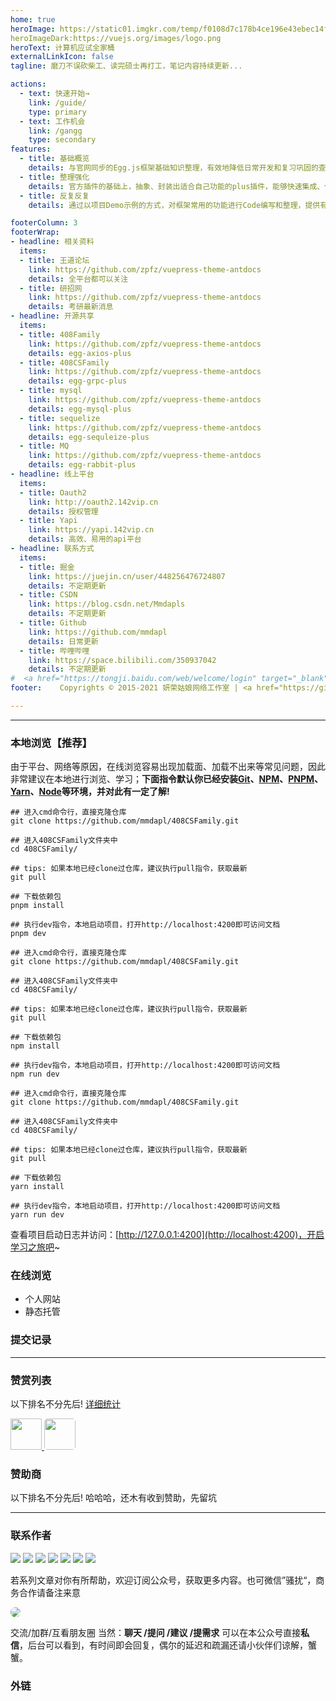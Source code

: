 ```yaml
---
home: true
heroImage: https://static01.imgkr.com/temp/f0108d7c178b4ce196e43ebec14fbf23.png
heroImageDark:https://vuejs.org/images/logo.png
heroText: 计算机应试全家桶
externalLinkIcon: false 
tagline: 磨刀不误砍柴工、读完硕士再打工，笔记内容持续更新...

actions:
  - text: 快速开始→
    link: /guide/
    type: primary
  - text: 工作机会
    link: /gangg
    type: secondary
features:
  - title: 基础概览
    details: 与官网同步的Egg.js框架基础知识整理，有效地降低日常开发和复习巩固的查询、学习时间。
  - title: 整理强化
    details: 官方插件的基础上，抽象、封装出适合自己功能的plus插件，能够快速集成、使用在新的项目中。
  - title: 反复反复
    details: 通过以项目Demo示例的方式，对框架常用的功能进行Code编写和整理，提供有效且易用的代码封装。

footerColumn: 3
footerWrap: 
- headline: 相关资料
  items:
  - title: 王道论坛
    link: https://github.com/zpfz/vuepress-theme-antdocs
    details: 全平台都可以关注
  - title: 研招网
    link: https://github.com/zpfz/vuepress-theme-antdocs
    details: 考研最新消息
- headline: 开源共享
  items:
  - title: 408Family
    link: https://github.com/zpfz/vuepress-theme-antdocs
    details: egg-axios-plus
  - title: 408CSFamily
    link: https://github.com/zpfz/vuepress-theme-antdocs
    details: egg-grpc-plus
  - title: mysql
    link: https://github.com/zpfz/vuepress-theme-antdocs
    details: egg-mysql-plus
  - title: sequelize
    link: https://github.com/zpfz/vuepress-theme-antdocs
    details: egg-sequleize-plus
  - title: MQ
    link: https://github.com/zpfz/vuepress-theme-antdocs
    details: egg-rabbit-plus
- headline: 线上平台
  items:
  - title: Oauth2
    link: http://oauth2.142vip.cn
    details: 授权管理
  - title: Yapi
    link: https://yapi.142vip.cn
    details: 高效、易用的api平台
- headline: 联系方式
  items:
  - title: 掘金
    link: https://juejin.cn/user/448256476724807
    details: 不定期更新
  - title: CSDN
    link: https://blog.csdn.net/Mmdapls
    details: 不定期更新
  - title: Github
    link: https://github.com/mmdapl
    details: 日常更新
  - title: 哔哩哔哩
    link: https://space.bilibili.com/350937042
    details: 不定期更新
#  <a href="https://tongji.baidu.com/web/welcome/login" target="_blank">百度统计</a>
footer:    Copyrights © 2015-2021 妍荣姑娘网络工作室 | <a href="https://github.com/mmdapl" target="_blank">Chu·Fan</a> 

---
```



---

### 本地浏览【推荐】

由于平台、网络等原因，在线浏览容易出现加载面、加载不出来等常见问题，因此非常建议在本地进行浏览、学习；**下面指令默认你已经安装[Git](https://git-scm.com/download)、[NPM](https://www.npmjs.com/)、[PNPM](https://www.pnpm.cn/)、[Yarn](https://yarn.bootcss.com/)、[Node](http://nodejs.cn)等环境，并对此有一定了解!**

<CodeGroup>

<CodeGroupItem title="PNPM（推荐）" >

```bash:no-line-numbers
## 进入cmd命令行，直接克隆仓库
git clone https://github.com/mmdapl/408CSFamily.git

## 进入408CSFamily文件夹中
cd 408CSFamily/

## tips: 如果本地已经clone过仓库，建议执行pull指令，获取最新
git pull

## 下载依赖包
pnpm install

## 执行dev指令，本地启动项目，打开http://localhost:4200即可访问文档
pnpm dev

```
</CodeGroupItem>

<CodeGroupItem title="  NPM  ">

```bash:no-line-numbers
## 进入cmd命令行，直接克隆仓库
git clone https://github.com/mmdapl/408CSFamily.git

## 进入408CSFamily文件夹中
cd 408CSFamily/

## tips: 如果本地已经clone过仓库，建议执行pull指令，获取最新
git pull

## 下载依赖包
npm install

## 执行dev指令，本地启动项目，打开http://localhost:4200即可访问文档
npm run dev

```



</CodeGroupItem>


<CodeGroupItem title=" YARN ">

```bash:no-line-numbers
## 进入cmd命令行，直接克隆仓库
git clone https://github.com/mmdapl/408CSFamily.git

## 进入408CSFamily文件夹中
cd 408CSFamily/

## tips: 如果本地已经clone过仓库，建议执行pull指令，获取最新
git pull

## 下载依赖包
yarn install

## 执行dev指令，本地启动项目，打开http://localhost:4200即可访问文档
yarn run dev

```
</CodeGroupItem>


</CodeGroup>

查看项目启动日志并访问：[http://127.0.0.1:4200](http://localhost:4200)，开启学习之旅吧~


### 在线浏览

- 个人网站
- 静态托管


### 提交记录




---


### 赞赏列表


以下排名不分先后! [详细统计]()


<div>
  <a href="https://github.com/ChiefPing" target="_blank">
    <img src="https://avatars2.githubusercontent.com/u/34122068?s=460&v=4" width="50px" style="brder-radius:5px;"/>
  </a> 
  <a name="gzh"></a>
   <a href="https://github.com/xiaoliuxin" target="_blank">
    <img src="https://avatars2.githubusercontent.com/u/60652527?s=460&v=4"  style="border-radius:5px;"  width="50px"/>
  </a>
</div>



### 赞助商

以下排名不分先后!  哈哈哈，还木有收到赞助，先留坑




---
### 联系作者

<div class="open-info-div">
<!-- <a href="#gzh" target="self_blank"><img src="https://img.shields.io/badge/WeChat-公众号-5wd.svg"></a> 
<a href="#wechat" target="_blank"><img src="https://img.shields.io/badge/WeChat-微信-yellow.svg"></a>  -->
<a href="https://space.bilibili.com/350937042" target="_blank"><img src="https://img.shields.io/badge/Bilibili-B站-green.svg"></a> 
<a href="https://142vip.cn" target="_blank"><img src="https://img.shields.io/badge/142vip-网站-orange.svg"></a>
<a href="https://blog.142vip.cn" target="_blank"><img src="https://img.shields.io/badge/blog-博客-blue.svg"></a>
<a href="https://github.com/mmdapl" target="_blank"><img src="https://img.shields.io/badge/Github-Github-9ac.svg"></a>
<a href="https://gitee.com/mmdapl" target="_blank"><img src="https://img.shields.io/badge/Gitee-码云-4ed.svg"></a>
<a href="https://blog.csdn.net/Mmdapl" target="_blank"><img src="https://img.shields.io/badge/csdn-CSDN-8ea.svg"></a>
<a href="https://juejin.im/user/448256476724807" target="_blank"><img src="https://img.shields.io/badge/JueJin-掘金-75c.svg"></a>
</div>

若系列文章对你有所帮助，欢迎订阅公众号，获取更多内容。也可微信”骚扰“，商务合作请备注来意

<!-- <div align="left">
<img src="https://cdn.jsdelivr.net/gh/lir0115/images@main/qr_code/wechat_code.jpg" width="300" height="300"  style="border-radius:5px;"/>
</div> -->


<a name="gzh"></a>


<p>
  <img src="https://cdn.jsdelivr.net/gh/lir0115/images@main/qr_code/gongzhonghao.jpg"  style="border-radius:10px;">
</p>

交流/加群/互看朋友圈
当然：**聊天 /提问 /建议 /提需求** 可以在本公众号直接**私信**，后台可以看到，有时间即会回复，偶尔的延迟和疏漏还请小伙伴们谅解，蟹蟹。




### 外链


